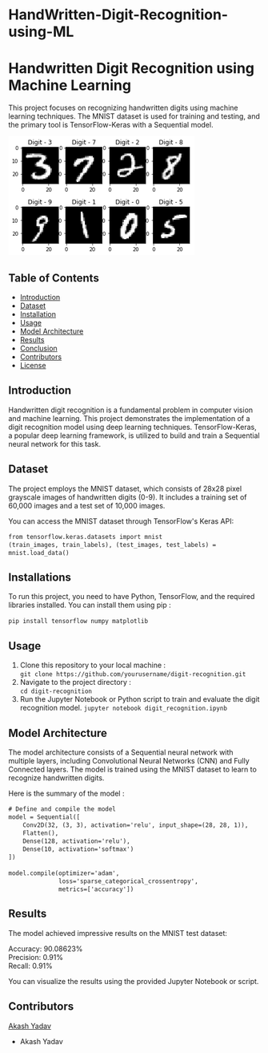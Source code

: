 # HandWritten-Digit-Recognition-using-ML
# Handwritten Digit Recognition using Machine Learning

This project focuses on recognizing handwritten digits using machine learning techniques. The MNIST dataset is used for training and testing, and the primary tool is TensorFlow-Keras with a Sequential model.

![Demo](hand.png)

## Table of Contents
- [Introduction](#introduction)
- [Dataset](#dataset)
- [Installation](#installation)
- [Usage](#usage)
- [Model Architecture](#model-architecture)
- [Results](#results)
- [Conclusion](#conclusion)
- [Contributors](#contributors)
- [License](#license)

## Introduction

Handwritten digit recognition is a fundamental problem in computer vision and machine learning. This project demonstrates the implementation of a digit recognition model using deep learning techniques. TensorFlow-Keras, a popular deep learning framework, is utilized to build and train a Sequential neural network for this task.

## Dataset

The project employs the MNIST dataset, which consists of 28x28 pixel grayscale images of handwritten digits (0-9). It includes a training set of 60,000 images and a test set of 10,000 images.

You can access the MNIST dataset through TensorFlow's Keras API:   

```
from tensorflow.keras.datasets import mnist
(train_images, train_labels), (test_images, test_labels) = mnist.load_data()
```

## Installations
To run this project, you need to have Python, TensorFlow, and the required libraries installed. You can install them using pip :   

```pip install tensorflow numpy matplotlib```

## Usage 
1. Clone this repository to your local machine :   
   ```git clone https://github.com/yourusername/digit-recognition.git```
2. Navigate to the project directory :   
   ```cd digit-recognition```
3. Run the Jupyter Notebook or Python script to train and evaluate the digit recognition model.
   ```jupyter notebook digit_recognition.ipynb ```



## Model Architecture
The model architecture consists of a Sequential neural network with multiple layers, including Convolutional Neural Networks (CNN) and Fully Connected layers. The model is trained using the MNIST dataset to learn to recognize handwritten digits.

Here is the summary of the model :   
```
# Define and compile the model
model = Sequential([
    Conv2D(32, (3, 3), activation='relu', input_shape=(28, 28, 1)),
    Flatten(),
    Dense(128, activation='relu'),
    Dense(10, activation='softmax')
])

model.compile(optimizer='adam',
              loss='sparse_categorical_crossentropy',
              metrics=['accuracy'])

```

## Results
The model achieved impressive results on the MNIST test dataset:

Accuracy: 90.08623%   
Precision: 0.91%    
Recall: 0.91%        
 
You can visualize the results using the provided Jupyter Notebook or script.

## Contributors 
[Akash Yadav](https://www.linkedin.com/in/akash7017/)
- Akash Yadav 
